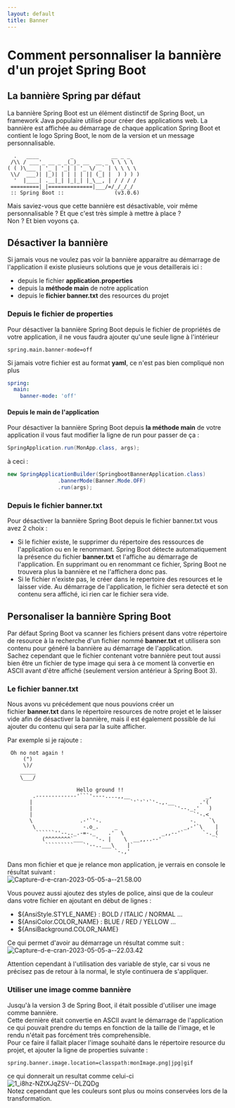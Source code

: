 ```yaml
---
layout: default
title: Banner
---
```


# Comment personnaliser la bannière d'un projet Spring Boot
## La bannière Spring par défaut

La bannière Spring Boot est un élément distinctif de Spring Boot, un framework Java populaire utilisé pour créer des applications web. La bannière est affichée au démarrage de chaque application Spring Boot et contient le logo Spring Boot, le nom de la version et un message personnalisable.

```text
  .   ____          _            __ _ _
 /\\ / ___'_ __ _ _(_)_ __  __ _ \ \ \ \
( ( )\___ | '_ | '_| | '_ \/ _` | \ \ \ \
 \\/  ___)| |_)| | | | | || (_| |  ) ) ) )
  '  |____| .__|_| |_|_| |_\__, | / / / /
 =========|_|==============|___/=/_/_/_/
 :: Spring Boot ::                (v3.0.6)
```

Mais saviez-vous que cette bannière est désactivable, voir même personnalisable ? Et que c'est très simple à mettre à place ?  
Non ? Et bien voyons ça.

## Désactiver la bannière

Si jamais vous ne voulez pas voir la bannière apparaitre au démarrage de l'application il existe plusieurs solutions que je vous detaillerais ici :

- depuis le fichier **application.properties**
- depuis la **méthode main** de notre application
- depuis le **fichier banner.txt** des resources du projet

### Depuis le fichier de properties

Pour désactiver la bannière Spring Boot depuis le fichier de propriétés de votre application, il ne vous faudra ajouter qu'une seule ligne à l'intérieur

```properties
spring.main.banner-mode=off
```

Si jamais votre fichier est au format **yaml**, ce n'est pas bien compliqué non plus

```yaml
spring:
  main:
    banner-mode: 'off'
```

#### Depuis le main de l'application

Pour désactiver la bannière Spring Boot depuis **la méthode main** de votre application il vous faut modifier la ligne de run pour passer de ça :

```java
SpringApplication.run(MonApp.class, args);
```

à ceci :

```java
new SpringApplicationBuilder(SpringbootBannerApplication.class)
				.bannerMode(Banner.Mode.OFF)
				.run(args);
```

### Depuis le fichier banner.txt

Pour désactiver la bannière Spring Boot depuis le fichier banner.txt vous avez 2 choix :

- Si le fichier existe, le supprimer du répertoire des ressources de l'application ou en le renommant. Spring Boot détecte automatiquement la présence du fichier **banner.txt** et l'affiche au démarrage de l'application. En supprimant ou en renommant ce fichier, Spring Boot ne trouvera plus la bannière et ne l'affichera donc pas.
- Si le fichier n'existe pas, le créer dans le repertoire des resources et le laisser vide. Au démarrage de l'application, le fichier sera detecté et son contenu sera affiché, ici rien car le fichier sera vide.

## Personaliser la bannière Spring Boot

Par défaut Spring Boot va scanner les fichiers présent dans votre répertoire de resource à la recherche d'un fichier nommé **banner.txt** et utilisera son contenu pour généré la bannière au démarrage de l'application.  
Sachez cependant que le fichier contenant votre bannière peut tout aussi bien être un fichier de type image qui sera à ce moment là convertie en ASCII avant d'être affiché (seulement version antérieur à Spring Boot 3).

### Le fichier banner.txt

Nous avons vu précédement que nous pouvions créer un fichier **banner.txt** dans le répertoire resources de notre projet et le laisser vide afin de désactiver la bannière, mais il est également possible de lui ajouter du contenu qui sera par la suite afficher.

Par exemple si je rajoute :

```text
 Oh no not again !
     (")
     \)/
    _____
    \___/

                      Hello ground !!
        .-------------'```'----....,,__                        _,
       |                               `'`'`'`'-.,.__        .'(
       |                                             `'--._.'   )
       |                                                   `'-.<
       \               .-'`'-.                            -.    `\
        \               -.o_.     _                     _,-'`\    |
         ``````''--.._.-=-._    .'  \            _,,--'`      `-._(
           (^^^^^^^^`___    '-. |    \  __,,..--'                 `
            `````````   `'--..___\    |`
                                  `-.,'

```

Dans mon fichier et que je relance mon application, je verrais en console le résultat suivant :  
![Capture-d-e-cran-2023-05-05-a--21.58.00](https://www.sfeir.dev/content/images/2023/05/Capture-d-e-cran-2023-05-05-a--21.58.00.png)

Vous pouvez aussi ajoutez des styles de police, ainsi que de la couleur dans votre fichier en ajoutant en début de lignes :

- ${AnsiStyle.STYLE_NAME} : BOLD / ITALIC / NORMAL ...
- ${AnsiColor.COLOR_NAME} : BLUE / RED / YELLOW ...
- ${AnsiBackground.COLOR_NAME}

Ce qui permet d'avoir au démarrage un résultat comme suit :  
![Capture-d-e-cran-2023-05-05-a--22.03.42](https://www.sfeir.dev/content/images/2023/05/Capture-d-e-cran-2023-05-05-a--22.03.42.png)

Attention cependant à l'utilisation des variable de style, car si vous ne précisez pas de retour à la normal, le style continuera de s'appliquer.

### Utiliser une image comme bannière

Jusqu'à la version 3 de Spring Boot, il était possible d'utiliser une image comme bannière.  
Cette dernière était convertie en ASCII avant le démarrage de l'application ce qui pouvait prendre du temps en fonction de la taille de l'image, et le rendu n'était pas forcément très comprehensible.  
Pour ce faire il fallait placer l'image souhaité dans le répertoire resource du projet, et ajouter la ligne de properties suivante :

```
spring.banner.image.location=classpath:monImage.png|jpg|gif
```

ce qui donnerait un resultat comme celui-ci  
![1_i8hz-NZtXJqZSV--DLZQDg](https://www.sfeir.dev/content/images/2023/05/1_i8hz-NZtXJqZSV--DLZQDg.webp)  
Notez cependant que les couleurs sont plus ou moins conservées lors de la transformation.